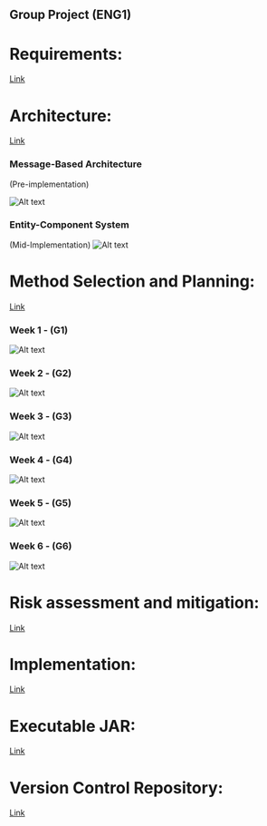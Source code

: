 ## Group Project (ENG1)

# Requirements:
[Link](Req1.pdf)

# Architecture:
[Link](URL)

### Message-Based Architecture

(Pre-implementation)

![Alt text](https://www.plantuml.com/plantuml/img/TP51Yy9038Nl_HKvB_W7Ud9TK0GLqUFY8Svaw-0qaPaCkoB-TsjRtLhr5ZxotWilncECiFHuf73A03xWKCyBB2c7jGR7HGVdxMe7pSIWEk7Ezc2GdRFCrDPJFYG5-bDY-nYqf-DOmYy6cyDMnD_W2Ct-cSxeHn_9oXMxV_G-yqkyTvQQK2iIEZP5aCJsfSaS7QzD8E966Uiv1yVwlUdjJggsxdbz8MhLopOfnMj5gF59FcMbWERQOcmqhYKlBuFFP9sqtqBTzPiVLcUKoLy0)

### Entity-Component System

(Mid-Implementation)
![Alt text](https://www.plantuml.com/plantuml/img/lPDRJy8m583VzolwRC8_C4GbQ8Xo2HZVItTW3Rtbj5CMut-twzZM3IKae2yzxUavNy-jJ51hoLXjdwY4puIGc_B05H08mci6W-GhILXj6Exs3bJQyvj8cJkw5d2FI8lRiNBS5Ql2Ef13KadRaYRAvAxInZXFFq4R-gYyv121fleTf5TVWxKGj02y1gcwQHXHjfU1kjbUnegp_P4qqj9evJbsI5Ypx_MmCOeALZvJ4RdNxw1O85WBQR_IftqtGbD7P9snWGv0Mv-TLkSWzj6-Q17EU-G8fmclbL5jt7g_WT3CcvqNG3IlbAifgBpvREKF8bk_LEzn0UcK6YAf2OevkanlaPgCiv6tGafO4D6jLbJKZaiV0o0WmSEcqwrdAEplKrbsQpQVZSE1PHH3zHyrVb1Ckye7odR7sYNVPgwhUe6DwurC9uZZAVp3ADhXMp44K3_sx3zwKjgj37BdKt0i8-joFRmUFga9PIaBbznv9vcBRm00)

# Method Selection and Planning:
[Link](URL)

### Week 1 - (G1)
![Alt text](https://www.plantuml.com/plantuml/img/jLVBSXen4Bpp5ND9-UGoBuV49nDUSO8ViN4vASe7iGoWM4X4qjh6bFyzUYoi5cF72vKRBD3TqzCp4iTA4wd7X6jTk93YDqOQt2C5vMAvkbyixvUgXRsPf5ohY3241yGxDY_iJUWGGQ8IiOmGHaBeWNWi5FgN-2Uc4gTeVW0jHYEgYQQ2tm8ZoZogr618vWe87m9L40ac99gN77gjnjUpy-vvvzT1spnJkYCHkKMyf_W0hKUgDELZw90fgbiG71QjUvHpmV4v0NyLk_uKIyp0wWbow3TYfSKK9PmYEl0ViVc6aVk_23R3bYni3jIc92CDryhWXdvxy2wAeyFYXoqa9xZjc4VM0y8owB1e4awV7FOjJCXiXjpWwWr5xYb0FbpYdGc-_ofcYp6AEJ2z0G46NC-6HAyIuU1AjdndX7_bXPTIKpxcC2MZzuHhAOQng-MWAQBOIV2qpvRnsPEjLRD9Rr9GeN-AUYA6Jim58voxc6mzBS8CQPqn4RcnKq7OrYLj6gkComs9HYdS31GqAHbBCiqcRD6DxuWwggQ-bdFFXwTeKwcqaM3s43GcPl-aH9MDH8TvYRph8KKmBjMKev9ob79NqqCoXNDfzYbLoTPRKdnESIivmdSbHlg1I8GM7rEEA6shV61Ku8gZ-6WfiatULFKgTvTKtK5TALJA1TCAEgMQZdTSs4bFr-5xP62YcOmABBuZCf8Zav1jf4DtaDvZ1-VtNh84FWMThERjf8C_9PoC_T2Qmp4oXOHSvO2h5d2LtizLwDTbDA7Q7BlcenqTjuO5S6RJ9aEhbehT_2o-2MG-veilaWmPpjsxjzTlS32kBMA5n9A-8B_IysnltcJVTgnFfZFcElGE0OVl493t96u8Ay3aCMmaB0-6aDr692NVo5tBavnLvJjVhtm7xT4ctCH14--HYPaFFYDw9AGDaHM_4fxio_o7IfSEEisVq8kra9Gm1NKZjIS4MzsEWhNc_Ag5VWMJLiwzdq-uMMyc6klUfQnsXoRNXV8EnrgRsflEkfaXKUtVvHNpnE461yhaR-UjlSAnKlrLPilHI1RrIy1CaTNjhBsA1rEgpKL7yB6oVqMQoAYvwDW3GUqa_jX4rVqX-Wi0)
### Week 2 - (G2)
![Alt text](https://www.plantuml.com/plantuml/img/fLTTKnen57tdLzoNZa-Ei62fFadvgYseLHpRONm8knT83GbDiYeo_lScsGMoY9Q5DrZWd7FlFVSad2bDf1uHhdNXIee_66fmZnG4nQ1oM0mEIvN2mLHIhbL86C8JuWER5Gx6D4AGg4GiGuIX47eWdWk5_ZN-ZQd42PeVG9FHa6gYgU3tm8WoZyfLYCXC0U4HK0MXO4AYUScXrwn_kxZiNBP_7xNCCwNR4f5Rn4UAJz1yfafJFe8scQ2w1y5Xtdn4EHCSNrFmp-zXrrvYYHbOFKOE_Ngij9YWX2wY0_yPcsyOkUyGdEnBi1csP65pe3Oa6MguLGRNxtS2ta5nUbpyjC2kRYyvnMt5FBGz82o33lC6uVJ5OT_3c4odo0sktb3aWGBaqGBlGl33Tp6RZ57CWPaqmCE0ssb4zD8H3gvaotUDI5ubmakhfkGmIjRHvrnB4SMkbgE626Cd8Q5zjOol2TbQDPlqfWKL-btKOn4vCLUCSEviilEs2BEaDSP4wDPEUMPRbxHfhJ9ThaiqIk5keA11oKYIITPXyqxyGDHfPTNNl4PE6LfKAcqKc1Y2-jZ4pugdl97dEEyU9attARnjgQmuobujGLwI7f89N4eJfrIbeRUWE5dXbdDuxqOCzHEH24q-eXnHsaabVb5ULnp5PqkHdV6cgfUskwRg0MfAeLBEbrPGbsewsZElqvckm_V8m3WptHIO_q1a98Sb8Jj8X-uWanuxk2JsqWpuuasoadUI3hvBE1abEslEnj0KudC57bVLuofjprNersGufjgSkkQZFJjk6-R1cQ1DTrOj5BlzcNyNo1ARpxzA4Z6SkNSVfwztBgxbi49YIT-Gt-XPTZOVik-wrkUJANCJsaB0yHO2SkUNi0AC7_r1mk9SyDcjHLRa6xchUPoph7plsrKoGNko2RTnqC17P6AQ69yHFHJIciYANmfFypB_cTAXWtRZ5_HYBIGbJ47DIEq9mPQN8o_MNB-gVh-yJGjov_CvD_5chB7UknMhpT3qjX1uJ7c9MjHUTDQRwHDL_rzUCOyTxd2WZF_sJkqbZfMQt6HsN8qqgDy2PegixDRQctWmeThSSmGVAVjFf86CcdkEFH3KNkBFZ5NT_w5_)
### Week 3 - (G3)
![Alt text](https://www.plantuml.com/plantuml/img/fLTDKo8n4BtpA_govScIBqKzoVArxeAwYkLkKHx2J0DPGy8c6HGf__iccG4oY2u3DnZWlTVThr_2XT94wY7XMkTkfFY3WGRtI44nNomVvek7XNBkO28froeW3E4PyOdDSWSZ6Y98L2AI0S902DqNBxbSxnR_HbJY6CqFeC5eG3NHLF17O4IPHwKAX6IcWF0Gg890C27HlEJGRTI-NLsthrk_ZvhccT8jYSWjufJYCpHUgDAK3w55ngWUGN2ODwOePuBZMm9-yX5szJMIc8BL8-JGgqLAYp5Aw20wy9-H-OQH-m71sRu4cs4B5ZO3QbsIWOPxPN3zViVWRHJdn_al2-pAzf8Jt6R40zi3mbBeCAyJJbyTzYECo6I2tE3g3KKUA40UBl2k13_y4BF16CKCc743F0ouduH4BntXu0gsVDU8-5KilB1gIWQZf1rzoRKKOUHgEQgB878IOjeto_WMawrLiqblKb2krq4z4g4JSyC8vyucEs-BC4jQPKm4RksKPxPrIPlMAjNbcaIZ51xw2kgK32KPfnqsRqTFH9sNLttDQkI4eKcbqaQ1YI6eZKpyh7XA6tcEi-vXt7IVmjkMyegZvDLIp4hIHJA6QsdYbAeaz1OKPolSKWRltOc1VYOIeS67b2DAEwdOByhhYgCuiHJf6M-gUccxMwgUeAeKAkLyQGLrgAR3FVCwcUawV9VqZJEJJO7v3qH6CbWIqeDqw0uoxh63YsCloO1JRvBbh9Dqy1t2oJ3UMNCs1gOGdwleSLKyhiBsNBbULGOZgisfQpxQi-EsOHwS2TfaPzL2iTkV-NU1BBRv_Aia8SEPU_Tv-dhdubeEAoIMz1tvdPwbP_Cf-wvhVJcUC3UXBGGSRo4WStu9Ay3uqHyaBCu5dzrQP4M-aRkInJdBolU-NSKJj2URS1i7TPmY4vFO-8peWP3MH5RyKdYIbzdFb3Rjj-g_e1jf8IbX2gf6QbS8jhmSUR7c-bNn--Llscbcjt0JRyOQwxrRiTeCJMuBnJrisQJsehFUJ9-eyj_oYlaiTdZ0lZB-spkrbpXMQdoJsN4rag1-3vWgihnRQ--Y_fXgSyyHVAZiFv4wCchkEVP0K7k9lp1MTV-7_W40)
### Week 4 - (G4)
![Alt text](https://www.plantuml.com/plantuml/img/fLTTKnen57tdLzoNZa-EW7pKFaa5gIrKgtHiX_4Xx5uWDPlG98iYmtzlabqWYsXPU5jMEUVaddDlBkTA4wb7X6jTk97Y3mOQt2i5vMAvSbmi7vSgXQE9f5ohW3249yH7DYiSZMc88569M0O8Go7qG3mN2lrR_1jJYH6QBq2BqO1gegdW3y28CgzEwn2IcGB2Gw0A0i64HFF8eTUw-FBzkdFT_droQTuftPQ8t29EAJv1wvagJVa8sYH2zG22mxmrHJaJ71SfUEqjxCPBB343gyV8eNyHAoqYbD15TE0_OlCVHkuR16U74co7BLdO7AXDIOOQ_58dk1qKdoh53ujvYp6AoMEJSFhY7fSEv3s3nmC_9o7Hg_8xbfA5TjJ9Kq9OMXDMToVCnkUAQod2EB26d3H543i92Ut2CgQdMpp0c4mco0s9tgxtI07oqEIpYteiGYVcXX7EdITxHrEOZcWm9WANSUKvkobfMuPJKMbI91gbS3zGqAHa94cqzhHgZUp4ZqJvHkPDJSfmIQNIHe7fURWOcrvVyvnkvQdc3KnIT9zYCvy9nwbtbd9UaXwI2AwbcLrKfHDcIN6sJutwTsAeduX4QF4HvOZI6fN4HNb5SGmrov2rUDkXLwcxfUeH6agXKYwMLb2NQZewS3Qcbcx2zyZ013Dj59X_GsGaHo8XwwD3Tv19YHsSo-Ho1DIyWbToZnSBtoMSZ9AMDVTGO0xYSvKzhgh7LTgTgz1lo61CjRdXp9yEhBWjc0T7sB9brLAnQv_vLu4iIVdyioGXmvdxb7NYdJieCo1kKI6nfA_8x_GiwysxxFjszLKqOSwX7GHKTn2GUtm9Ay3aqJSIbjU2prwtRReYtyfTpvESrSaFtcGI1-t59bp7GHEdoCGa2JuZUYYa3P4LlnAUZilyLqg73jhDNz2BjP2KC0KD8xKd15ij8jvOS_Mg-_MgU_Nwc3ijt8mt4utDsgrPQ-ljf7n0B2yfDpIRnVI9wlyzNhcO9mxtE50cVmTFxHMEbPeiCdksHZgeNmDcreNAVgMzYmSHrMRD4NoaxDRVH4RDccCl17MG-7CJLVVRuny0)
### Week 5 - (G5)
![Alt text](https://www.plantuml.com/plantuml/img/fLTDKnf14BtpA_gIycG9219paWWI4un6IPaKvM7ORM3YC4DcPbMa-E-PZsMPHJGkt9PLtdlJxtLFSw8qaNf4kDQbAod-OAJ1lL9GBLTh--NgVgLMsfjAohMA24DuHBndizBUcCO84fL8P8Gm548Fn5EfrB_6lmcLE47p1MWp6b5DD1Ny3XXHvjLX0s8oKq1u35H199YGQ1uvzDgdNxvVTYyxlm_Ep3kbEnAHMyG7Ye_GVg9AKpw23fcWkWF1OTv-G3aJ71Sf-D5hsCtdH68ELe-HG_yqKLfCKC85eWF_aPZ_C79V8JZUbM0pRCN25a1jIJBK49RQutPHVAgLFopcRSOe-iSMuVJPFIuTA7g6W0T-JcEYi_8xbeg5TjJ-oHDMjYBCn-USQodY9BA67BH4b3W9ddPX6TFJBUvWJAPJv8P4RzQxfm1vRF9vWNeiOYVcYX7EdITRHrEOZcWo9YANSHKukovfKuPJKMbI91gbS3jGqA9a9CbavMdT6jbDxeaAZIoQcfJXZ4gbZGBJyt0wDhs-uZdSo5Cl6XXVz91YFP-Uup0uIxKeoOqOwaSY4TfyH3cYj7Nrxgx8ZZUJlRjm_HwI2LnACo6fSXvdi91tUDEPiz1TKtKFJQLGAPTAItr1DHtjE1fJHzVXUsHWSfds2So_8J9I892Gjz6XEqXVLmVd8hcS04T1QMk5fuk5lo2SZ7p7ccieCWS9kQe1Ltt5LM3Qb_fD6OsfDlUR-TEE1RVr2k08MpQiMWfspJF_Af3vsCq_In8pdBbFUIFUk85ou-4Q5H9B-eByHi_orhp9lcrFdq-cp1dq3W7rTmWeFBo45M3Y61e9oqiXP6_Odi_8Dt8tYYGdE_dEUuntq5vhmZKSjF01cPZwt3EYXqBQ45dncV1qVXM_KBfqq6dzWbwYXQI4AMWQgJqXMBQ6h2QzhrSZh5SZgDV7mcdXPhgPQApNRiLwjDfDgW5JkIZJ6UM6PxsQ8LFZ_-Uh5Cd3BGwK2U3EKpl3iLBz7hDbRwI3-YLWRbkeRLVQcsGmeTfiEOAFb5twMyYesNBiXQ1s4dzYikf-Ulm3)
### Week 6 - (G6)
![Alt text]()

# Risk assessment and mitigation:
[Link](URL)

# Implementation:
[Link](URL)

# Executable JAR:
[Link](URL)

# Version Control Repository:
[Link](https://github.com/danizhajizada/team14-main)
